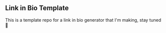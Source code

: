 ## Link in Bio Template

This is a template repo for a link in bio generator that I'm making, stay tuned 👀
